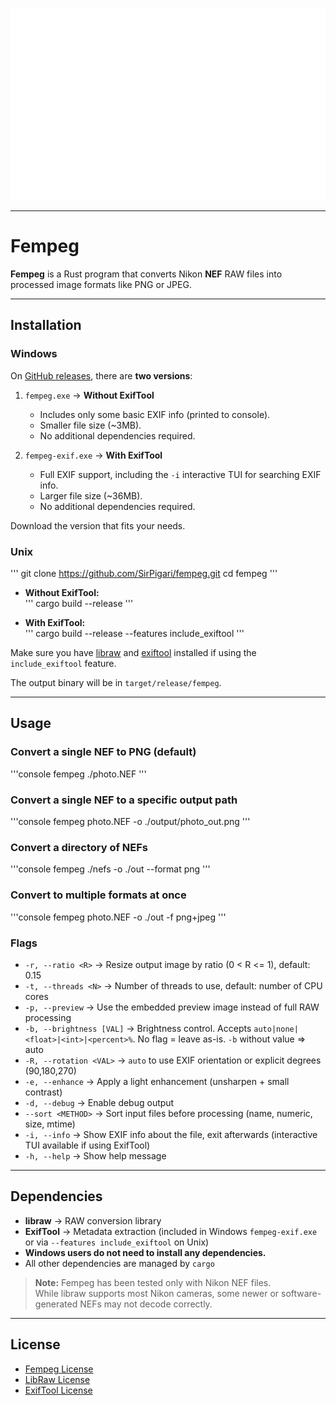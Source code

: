 <p align="center">
   <!-- Father, forgive me for what i have sinned, i used webp -->
  <img src="assets/fempeg-white.webp" alt="Fempeg Logo" width="800"/>
</p>

---

# Fempeg

**Fempeg** is a Rust program that converts Nikon **NEF** RAW files into processed image formats like PNG or JPEG.

---

## Installation

### Windows
On [GitHub releases](https://github.com/SirPigari/fempeg/releases), there are **two versions**:  

1. `fempeg.exe` → **Without ExifTool**  
   - Includes only some basic EXIF info (printed to console).  
   - Smaller file size (~3MB).  
   - No additional dependencies required.  

2. `fempeg-exif.exe` → **With ExifTool**  
   - Full EXIF support, including the `-i` interactive TUI for searching EXIF info.  
   - Larger file size (~36MB).  
   - No additional dependencies required.  

Download the version that fits your needs.

### Unix
'''
git clone https://github.com/SirPigari/fempeg.git
cd fempeg
'''

- **Without ExifTool:**  
'''
cargo build --release
'''

- **With ExifTool:**  
'''
cargo build --release --features include_exiftool
'''

Make sure you have [libraw](https://www.libraw.org/download) and [exiftool](https://exiftool.org/) installed if using the `include_exiftool` feature.  

The output binary will be in `target/release/fempeg`.

---

## Usage

### Convert a single NEF to PNG (default)
'''console
fempeg ./photo.NEF
'''

### Convert a single NEF to a specific output path
'''console
fempeg photo.NEF -o ./output/photo_out.png
'''

### Convert a directory of NEFs
'''console
fempeg ./nefs -o ./out --format png
'''

### Convert to multiple formats at once
'''console
fempeg photo.NEF -o ./out -f png+jpeg
'''

### Flags
- `-r, --ratio <R>` → Resize output image by ratio (0 < R <= 1), default: 0.15  
- `-t, --threads <N>` → Number of threads to use, default: number of CPU cores  
- `-p, --preview` → Use the embedded preview image instead of full RAW processing  
- `-b, --brightness [VAL]` → Brightness control. Accepts `auto|none|<float>|<int>|<percent>%`. No flag = leave as-is. `-b` without value => auto  
- `-R, --rotation <VAL>` → `auto` to use EXIF orientation or explicit degrees (90,180,270)  
- `-e, --enhance` → Apply a light enhancement (unsharpen + small contrast)  
- `-d, --debug` → Enable debug output  
- `--sort <METHOD>` → Sort input files before processing (name, numeric, size, mtime)  
- `-i, --info` → Show EXIF info about the file, exit afterwards (interactive TUI available if using ExifTool)  
- `-h, --help` → Show help message

---

## Dependencies
- **libraw** → RAW conversion library  
- **ExifTool** → Metadata extraction (included in Windows `fempeg-exif.exe` or via `--features include_exiftool` on Unix)  
- **Windows users do not need to install any dependencies.**  
- All other dependencies are managed by `cargo`

> **Note:** Fempeg has been tested only with Nikon NEF files.  
> While libraw supports most Nikon cameras, some newer or software-generated NEFs may not decode correctly.

---

## License
- [Fempeg License](./LICENSE)  
- [LibRaw License](./LICENSE.LibRaw)  
- [ExifTool License](./LICENSE.ExifTool)
